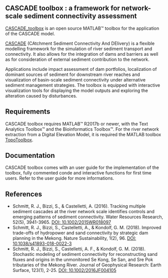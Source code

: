 ## CASCADE toolbox : a framework for network-scale sediment connectivity assessment

[CASCADE_toolbox](https://cascademodel.wordpress.com/) is an open source MATLAB™ toolbox for the application of the CASCADE model.

[CASCADE](https://cascademodel.wordpress.com/about-cascade/) (CAtchment Sediment Connectivity And DElivery) is a flexible modelling framework for the simulation of river sediment transport and connectivity. 
It also allows for the integration of dams and barriers as well as for consideration of external sediment contribution to the network. 

Applications include impact assessment of dam portfolios, localization of dominant sources of sediment for downstream river reaches and visualization of basin-scale sediment connectivity under alternative sediment management strategies. 
The toolbox is equipped with interactive visualization tools for displaying the model outputs and exploring the alteration caused by disturbances. 


## Requirements

CASCADE toolbox requires MATLAB™ R2017b or newer, with the Text Analytics Toolbox™ and the Bioinformatics Toolbox™.
For the river network extraction from a Digital Elevation Model, it is required the MATLAB toolbox [TopoToolbox](https://topotoolbox.wordpress.com/topotoolbox/).


## Documentation

CASCADE toolbox comes with an user guide for the implementation of the toolbox, fully commented conde and interactive functions for first time users.
Refer to the user guide for more informations.

## References

- Schmitt, R. J., Bizzi, S., & Castelletti, A. (2016). Tracking multiple sediment cascades at the river network scale identifies controls and emerging patterns of sediment connectivity. Water Resources Research, 52(5), 3941-3965. [DOI: 10.1002/2015WR018097](https://doi.org/10.1002/2015WR018097)
- Schmitt, R. J., Bizzi, S., Castelletti, A., & Kondolf, G. M. (2018). Improved trade-offs of hydropower and sand connectivity by strategic dam planning in the Mekong. Nature Sustainability, 1(2), 96. [DOI: 10.1038/s41893-018-0022-3](https://doi.org/10.1038/s41893-018-0022-3)
- Schmitt, R. J., Bizzi, S., Castelletti, A. F., & Kondolf, G. M. (2018). Stochastic modeling of sediment connectivity for reconstructing sand fluxes and origins in the unmonitored Se Kong, Se San, and Sre Pok tributaries of the Mekong River. Journal of Geophysical Research: Earth Surface, 123(1), 2-25. [DOI: 10.1002/2016JF004105](https://doi.org/10.1002/2016JF004105) 

